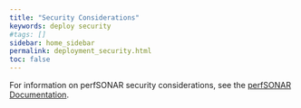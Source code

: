```yaml
---
title: "Security Considerations"
keywords: deploy security
#tags: []
sidebar: home_sidebar
permalink: deployment_security.html
toc: false
---
```


For information on perfSONAR security considerations, see the [perfSONAR Documentation](https://docs.perfsonar.net/manage_security.html).
